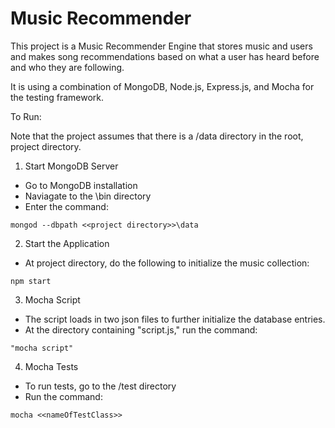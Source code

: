 # **Music Recommender**

This project is a Music Recommender Engine that stores music and users and makes
song recommendations based on what a user has heard before and who they are following.

It is using a combination of MongoDB, Node.js, Express.js, and Mocha for the testing framework.

To Run:

Note that the project assumes that there is a /data directory in the root, project directory.

1) Start MongoDB Server
- Go to MongoDB installation
- Naviagate to the \bin directory
- Enter the command: 

```
mongod --dbpath <<project directory>>\data
```

2) Start the Application
- At project directory, do the following to initialize the music collection:

```
npm start
```

3) Mocha Script 
- The script loads in two json files to further initialize the database entries.
- At the directory containing "script.js," run the command:

```
"mocha script"
```

4) Mocha Tests
- To run tests, go to the /test directory
- Run the command:

```
mocha <<nameOfTestClass>>
```
